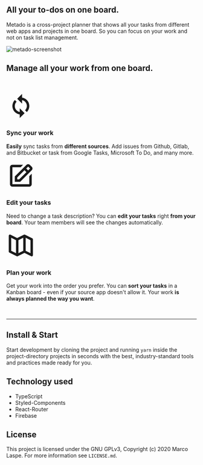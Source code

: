 ## All your to-dos on one board.

Metado is a cross-project planner that shows all your tasks from different web apps and projects in one board. So you can focus on your work and not on task list management.

![metado-screenshot](https://metado.app/images/metado-board.png)

## Manage all your work from one board.

<p>&nbsp;</p>

<div class="x45re-1 x45re-9 fCXIkx"><div class="x45re-6 x45re-10 dBKfuh"><svg viewBox="0 0 24 24" height="4.8rem" width="4.8rem" aria-hidden="true" focusable="false" fill="currentColor" xmlns="http://www.w3.org/2000/svg" class="StyledIconBase-ea9ulj-0 iKhrnw"><path d="M13 7.101l.01.001a4.978 4.978 0 012.526 1.362 5.005 5.005 0 011.363 2.528 5.061 5.061 0 01-.001 2.016 4.976 4.976 0 01-1.363 2.527l1.414 1.414a7.014 7.014 0 001.908-3.54 6.98 6.98 0 000-2.819 6.957 6.957 0 00-1.907-3.539 6.97 6.97 0 00-2.223-1.5 6.921 6.921 0 00-1.315-.408c-.137-.028-.275-.043-.412-.063V2L9 6l4 4V7.101zm-7.45 7.623c.174.412.392.812.646 1.19.249.37.537.718.854 1.034a7.036 7.036 0 002.224 1.501c.425.18.868.317 1.315.408.167.034.338.056.508.078v2.944l4-4-4-4v3.03c-.035-.006-.072-.003-.107-.011a4.978 4.978 0 01-2.526-1.362 4.994 4.994 0 01.001-7.071L7.051 7.05a7.01 7.01 0 00-1.5 2.224A6.974 6.974 0 005 12a6.997 6.997 0 00.55 2.724z"></path></svg></div><h3>Sync your work</h3><p><b>Easily</b> sync tasks from <b>different sources</b>. Add issues from Github, Gitlab, and Bitbucket or task from Google Tasks, Microsoft To Do, and many more.</p></div><div class="x45re-1 x45re-9 fCXIkx"><div class="x45re-6 x45re-10 dBKfuh"><svg viewBox="0 0 24 24" height="4.8rem" width="4.8rem" aria-hidden="true" focusable="false" fill="currentColor" xmlns="http://www.w3.org/2000/svg" class="StyledIconBase-ea9ulj-0 iKhrnw"><path d="M7 17.013l4.413-.015 9.632-9.54c.378-.378.586-.88.586-1.414s-.208-1.036-.586-1.414l-1.586-1.586c-.756-.756-2.075-.752-2.825-.003L7 12.583v4.43zM18.045 4.458l1.589 1.583-1.597 1.582-1.586-1.585 1.594-1.58zM9 13.417l6.03-5.973 1.586 1.586-6.029 5.971L9 15.006v-1.589z"></path><path d="M5 21h14c1.103 0 2-.897 2-2v-8.668l-2 2V19H8.158c-.026 0-.053.01-.079.01-.033 0-.066-.009-.1-.01H5V5h6.847l2-2H5c-1.103 0-2 .897-2 2v14c0 1.103.897 2 2 2z"></path></svg></div><h3>Edit your tasks</h3><p>Need to change a task description? You can <b>edit your tasks</b> right <b>from your board</b>. Your team members will see the changes automatically.</p></div><div class="x45re-1 x45re-9 fCXIkx"><div class="x45re-6 x45re-10 dBKfuh"><svg viewBox="0 0 24 24" height="4.8rem" width="4.8rem" aria-hidden="true" focusable="false" fill="currentColor" xmlns="http://www.w3.org/2000/svg" class="StyledIconBase-ea9ulj-0 iKhrnw"><path d="M21.447 6.105l-6-3a1 1 0 00-.895 0L9 5.882 3.447 3.105A1 1 0 002 4v13c0 .379.214.725.553.895l6 3a1 1 0 00.895 0L15 18.118l5.553 2.776a.992.992 0 00.972-.043c.295-.183.475-.504.475-.851V7c0-.379-.214-.725-.553-.895zM10 7.618l4-2v10.764l-4 2V7.618zm-6-2l4 2v10.764l-4-2V5.618zm16 12.764l-4-2V5.618l4 2v10.764z"></path></svg></div><h3>Plan your work</h3><p>Get your work into the order you prefer. You can <b>sort your tasks</b> in a Kanban board - even if your source app doesn't allow it. Your work <b>is always planned the way you want</b>.</p></div>
<p>&nbsp;</p>

---

## Install & Start

Start development by cloning the project and running `yarn` inside the project-directory projects in seconds with the best, industry-standard tools and practices made ready for you.

## Technology used

- TypeScript
- Styled-Components
- React-Router
- Firebase

## License

This project is licensed under the GNU GPLv3, Copyright (c) 2020 Marco Laspe.
For more information see `LICENSE.md`.
